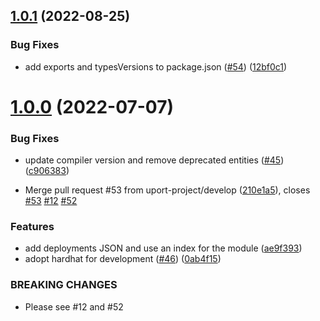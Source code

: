 ## [1.0.1](https://github.com/uport-project/ethr-did-registry/compare/1.0.0...1.0.1) (2022-08-25)


### Bug Fixes

* add exports and typesVersions to package.json ([#54](https://github.com/uport-project/ethr-did-registry/issues/54)) ([12bf0c1](https://github.com/uport-project/ethr-did-registry/commit/12bf0c1f355d08c55471859edef4e9246ec88b4b))

# [1.0.0](https://github.com/uport-project/ethr-did-registry/compare/v0.0.3...1.0.0) (2022-07-07)


### Bug Fixes

* update compiler version and remove deprecated entities ([#45](https://github.com/uport-project/ethr-did-registry/issues/45)) ([c906383](https://github.com/uport-project/ethr-did-registry/commit/c90638361a76d247d61ef4e3eb245a78cf587f91))


* Merge pull request #53 from uport-project/develop ([210e1a5](https://github.com/uport-project/ethr-did-registry/commit/210e1a5536e41e453ab6e81db6faee0d4f284f5c)), closes [#53](https://github.com/uport-project/ethr-did-registry/issues/53) [#12](https://github.com/uport-project/ethr-did-registry/issues/12) [#52](https://github.com/uport-project/ethr-did-registry/issues/52)


### Features

* add deployments JSON and use an index for the module ([ae9f393](https://github.com/uport-project/ethr-did-registry/commit/ae9f39381d8a8c1c029a609b88dcaa9a3a951ab7))
* adopt hardhat for development ([#46](https://github.com/uport-project/ethr-did-registry/issues/46)) ([0ab4f15](https://github.com/uport-project/ethr-did-registry/commit/0ab4f151ddde5b7739b97827c4fb901289f57892))


### BREAKING CHANGES

* Please see #12 and #52
